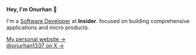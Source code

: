 **Hey, I'm Onurhan** 👋

I'm a [Software Developer](https://www.linkedin.com/in/onurhan-demir/) at **Insider**. focused on building comprehensive applications and micro products.

[My personal website &rarr;](https://onurhan.dev)<br />
[@onurhan1337 on X &rarr;](https://x.com/onurhan1337)
